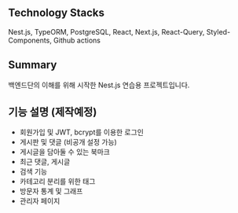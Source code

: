 ## Technology Stacks
Nest.js, TypeORM, PostgreSQL, React, Next.js, React-Query, Styled-Components, Github actions

## Summary
백엔드단의 이해를 위해 시작한 Nest.js 연습용 프로젝트입니다.

## 기능 설명 (제작예정)
- 회원가입 및 JWT, bcrypt를 이용한 로그인
- 게시판 및 댓글 (비공개 설정 가능)
- 게시글을 담아둘 수 있는 북마크
- 최근 댓글, 게시글
- 검색 기능
- 카테고리 분리를 위한 태그
- 방문자 통계 및 그래프
- 관리자 페이지